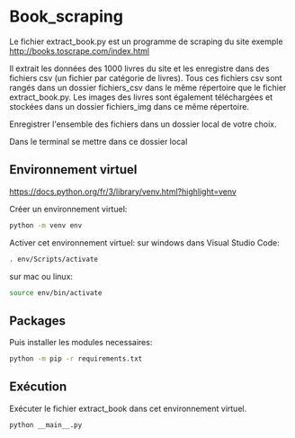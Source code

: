 # Book_scraping
Le fichier extract_book.py est un programme de scraping du site exemple http://books.toscrape.com/index.html

Il extrait les données des 1000 livres du site et les enregistre dans des fichiers csv (un fichier par catégorie de livres).
Tous ces fichiers csv sont rangés dans un dossier fichiers_csv dans le même répertoire que le fichier extract_book.py.
Les images des livres sont également téléchargées et stockées dans un dossier fichiers_img dans ce même répertoire.

Enregistrer l'ensemble des fichiers dans un dossier local de votre choix.

Dans le terminal se mettre dans ce dossier local

Environnement virtuel
---
https://docs.python.org/fr/3/library/venv.html?highlight=venv

Créer un environnement virtuel: 

```bash
python -m venv env
```

Activer cet environnement virtuel:
sur windows dans Visual Studio Code: 
```bash 
. env/Scripts/activate 
```
sur mac ou linux: 
```bash 
source env/bin/activate 
```
Packages
---

Puis installer les modules necessaires:
```bash 
python -m pip -r requirements.txt
```

Exécution
---

Exécuter le fichier extract_book dans cet environnement virtuel.

```bash 
python __main__.py
```

